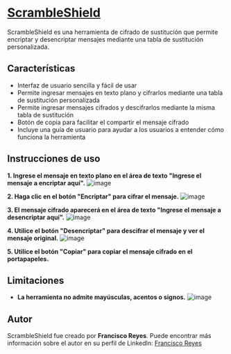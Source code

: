 # [ScrambleShield](https://frankrz13.github.io/ScrambleShield/)

ScrambleShield es una herramienta de cifrado de sustitución que permite encriptar y desencriptar mensajes mediante una tabla de sustitución personalizada.

## Características
- Interfaz de usuario sencilla y fácil de usar
- Permite ingresar mensajes en texto plano y cifrarlos mediante una tabla de sustitución personalizada
- Permite ingresar mensajes cifrados y descifrarlos mediante la misma tabla de sustitución
- Botón de copia para facilitar el compartir el mensaje cifrado
- Incluye una guía de usuario para ayudar a los usuarios a entender cómo funciona la herramienta

## Instrucciones de uso
**1. Ingrese el mensaje en texto plano en el área de texto "Ingrese el mensaje a encriptar aquí".**
    ![image](https://user-images.githubusercontent.com/119088893/214136074-72f8aa54-afda-4695-9dbb-0cf6ea550992.png)

**2. Haga clic en el botón "Encriptar" para cifrar el mensaje.**
![image](https://user-images.githubusercontent.com/119088893/214136271-e6b1cfc1-0f12-490d-bd68-df1097215c7a.png)

**3. El mensaje cifrado aparecerá en el área de texto "Ingrese el mensaje a desencriptar aquí".**
![image](https://user-images.githubusercontent.com/119088893/214136406-6d951a6d-824f-4872-906a-ca9b0dbc906a.png)

**4. Utilice el botón "Desencriptar" para descifrar el mensaje y ver el mensaje original.**
![image](https://user-images.githubusercontent.com/119088893/214136716-83988e1b-cf33-454f-98ad-5038a50ffbac.png)

**5. Utilice el botón "Copiar" para copiar el mensaje cifrado en el portapapeles.**

## Limitaciones
- **La herramienta no admite mayúsculas, acentos o signos.**
![image](https://user-images.githubusercontent.com/119088893/214137008-ec00d74c-a07d-4b1a-a982-f9bc5e2b7eb0.png)


## Autor
ScrambleShield fue creado por **Francisco Reyes**. Puede encontrar más información sobre el autor en su perfil de LinkedIn: [Francisco Reyes](https://www.linkedin.com/in/francisco-reyes-mechatronic98/)
